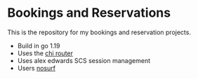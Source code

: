 # Bookings and Reservations

This is the repository for my bookings and reservation projects.
- Build in go 1.19
- Uses the [chi router](github.com/go-chi/chi/v5)
- Uses alex edwards SCS session management
- Users [nosurf](github.com/justinas/nosurf)